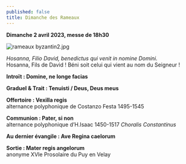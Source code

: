 ```yaml
---
published: false
title: Dimanche des Rameaux
---
```

**Dimanche 2 avril 2023, messe de 18h30**

![rameaux byzantin2.jpg]({{site.baseurl}}/images/rameaux%20byzantin2.jpg)


*Hosanna, Filio David, benedictus qui venit in nomine Domini.*  
Hosanna, Fils de David ! Béni soit celui qui vient au nom du Seigneur !

**Introït : Domine, ne longe facias**  

**Graduel & Trait : Tenuisti / Deus, Deus meus**  

**Offertoire : Vexilla regis**  
alternance polyphonique de Costanzo Festa 1495-1545

**Communion : Pater, si non**  
alternance polyphonique d’H.Isaac 1450-1517 *Choralis Constantinus*

**Au dernier évangile : Ave Regina caelorum**

**Sortie : Mater regis angelorum**  
anonyme XVIe Prosolaire du Puy en Velay